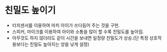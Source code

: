 # 친밀도 높이기

- 터치센서를 이용하여 마치 아이가 쓰다듬어 주는 것을 구현.
- 스피커, 마이크를 이용하여 아이와 소통을 많이 할 수록 친밀도를 높아짐.
- 아무것도 하지 않더라도 같이 시간을 보내면 일정량 친밀도가 상승.(단 특정 상호작용보다는 친밀도 높아지는 양을 낮게 설정)

